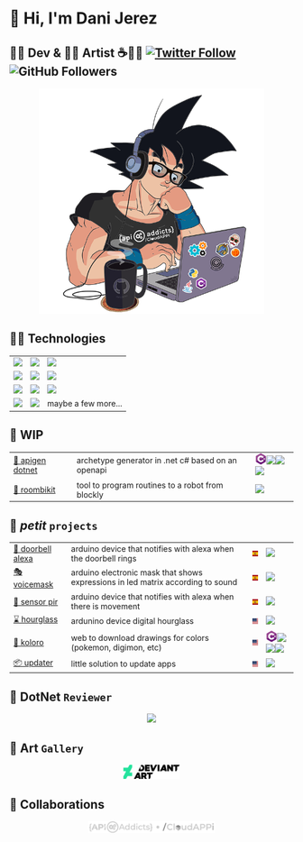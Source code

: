# 🖖 Hi, I'm Dani Jerez
## 👨‍💻 Dev & 👨‍🎨 Artist ☕🐍🍩 [![Twitter Follow](https://img.shields.io/twitter/follow/d4nijerez?style=social)](https://twitter.com/d4nijerez) ![GitHub Followers](https://img.shields.io/github/followers/danijerez?style=social)

<p align="center">
   <img src='imgs/goku_dev.png' width = '400'>
</p>

## 🧙‍♂️ Technologies
<p align="center">
  <table border=0>
   <tr>
      <td>
         <img src="https://img.shields.io/badge/Csharp-★★★★★-512BD4?logo=Csharp&style=for-the-badge&logoColor=white&labelColor=101010">
      </td>
      <td>
         <img src="https://img.shields.io/badge/blazor-★★★-512BD4?logo=blazor&style=for-the-badge&logoColor=white&labelColor=101010">
      </td>
      <td>
         <img src="https://img.shields.io/badge/DotNet-★★★★-512BD4?logo=DotNet&style=for-the-badge&logoColor=white&labelColor=101010">
      </td>
   </tr>
   <tr>
      <td>
         <img src="https://img.shields.io/badge/Java-★★★★-437291?style=for-the-badge&logo=openjdk&logoColor=white&labelColor=101010">
      </td>
      <td>
         <img src="https://img.shields.io/badge/Spring-★★★★-6DB33F?style=for-the-badge&logo=Spring&logoColor=white&labelColor=101010">
      </td>
      <td>
         <img src="https://img.shields.io/badge/Kotlin-★★★-7F52FF?style=for-the-badge&logo=kotlin&logoColor=white&labelColor=101010">
      </td>
   </tr>
      <tr>
      <td>
         <img src="https://img.shields.io/badge/Html-★★★-E34F26?style=for-the-badge&logo=Html5&logoColor=white&labelColor=101010">
      </td>
      <td>
         <img src="https://img.shields.io/badge/Css-★★-1572B6?style=for-the-badge&logo=Css3&logoColor=white&labelColor=101010">
      </td>
      <td>
         <img src="https://img.shields.io/badge/javascript-★★-F7DF1E?style=for-the-badge&logo=javascript&logoColor=white&labelColor=101010">
      </td>
   </tr>
   <tr>
      <td>
         <img src="https://img.shields.io/badge/Arduino-★★-00878F?style=for-the-badge&logo=arduino&logoColor=white&labelColor=101010">
      </td>
      <td>
         <img src="https://img.shields.io/badge/Python-★★★-F7DF1E?style=for-the-badge&logo=python&logoColor=white&labelColor=101010">
      </td>
      <td>
         maybe a few more...
      </td>
   </tr>
</table>
<p>

## 🔄 WIP

  <table>
   <tr>
      <td><a href="https://github.com/apiaddicts/apigen.net/">🍩 apigen dotnet</a></td>
      <td>archetype generator in .net c# based on an openapi</td>
      <td><img width = '20' src="icons/csharp.svg"><img width = '20' src="https://cdn.icon-icons.com/icons2/1488/PNG/512/5352-html5_102567.png"><img width = '20' src="https://cdn.icon-icons.com/icons2/2107/PNG/512/file_type_js_official_icon_130509.png"><img width = '20' src="https://cdn.icon-icons.com/icons2/2107/PNG/512/file_type_css_icon_130661.png"></td>
   </tr>

   <tr>
      <td><a href="https://app.roombikit.com/">🤖 roombikit</a></td>
      <td>tool to program routines to a robot from blockly</td>
      <td><img height = '20' src="https://cdn.icon-icons.com/icons2/2530/PNG/512/csharp_dotnet_button_icon_151936.png"></td>
   </tr>

</table>

## 🚧 *petit* `projects`

</summary>
  
  <table>
   <tr>
      <td><a href="https://github.com/danijerez/doorbell_alexa">🔔 doorbell alexa</a></td>
      <td>arduino device that notifies with alexa when the doorbell rings</td>
      <td><img width = '20' src="https://github.com/lipis/flag-icons/blob/main/flags/1x1/es.svg"></td>
      <td><img width = '20' src="https://cdn.icon-icons.com/icons2/2699/PNG/512/arduino_logo_icon_170518.png"></td>
   </tr>

   <tr>
      <td><a href="https://github.com/danijerez/voicemask">🎭 voicemask</a></td>
      <td>arduino electronic mask that shows expressions in led matrix according to sound</td>
      <td><img width = '20' src="https://github.com/lipis/flag-icons/blob/main/flags/1x1/es.svg"></td>
      <td><img width = '20' src="https://cdn.icon-icons.com/icons2/2699/PNG/512/arduino_logo_icon_170518.png"></td>
   </tr>
   
   <tr>
      <td><a href="https://github.com/danijerez/voicemask">🎅 sensor pir</a></td>
      <td>arduino device that notifies with alexa when there is movement</td>
      <td><img width = '20' src="https://github.com/lipis/flag-icons/blob/main/flags/1x1/es.svg"></td>
      <td><img width = '20' src="https://cdn.icon-icons.com/icons2/2699/PNG/512/arduino_logo_icon_170518.png"></td>
   </tr>
   
   <tr>
      <td><a href="https://github.com/danijerez/voicemask">⌛ hourglass</a></td>
      <td>ardunino device digital hourglass</td>
      <td><img width = '20' src="https://github.com/lipis/flag-icons/blob/main/flags/1x1/us.svg"></td>
      <td><img width = '20' src="https://cdn.icon-icons.com/icons2/2699/PNG/512/arduino_logo_icon_170518.png"></td>
   </tr>
   
   <tr>
      <td><a href="https://danijerez.github.io/koloro">🎨 koloro</a></td>
      <td>web to download drawings for colors (pokemon, digimon, etc)</td>
      <td><img width = '20' src="https://github.com/lipis/flag-icons/blob/main/flags/1x1/us.svg"></td>
      <td><img width = '20' src="icons/csharp.svg"><img width = '20' src="https://cdn.icon-icons.com/icons2/1488/PNG/512/5352-html5_102567.png"><img width = '20' src="https://cdn.icon-icons.com/icons2/2107/PNG/512/file_type_js_official_icon_130509.png"><img width = '20' src="https://cdn.icon-icons.com/icons2/2107/PNG/512/file_type_css_icon_130661.png"></td>
   </tr>
   
   <tr>
      <td><a href="https://github.com/danijerez/updater">📦 updater</a></td>
      <td>little solution to update apps</td>
      <td><img width = '20' src="https://github.com/lipis/flag-icons/blob/main/flags/1x1/us.svg"></td>
      <td><img height = '20' src="https://cdn.icon-icons.com/icons2/2530/PNG/512/csharp_dotnet_button_icon_151936.png"></td>
   </tr>
   
</table>

## 🥷 DotNet `Reviewer`

<p align="center">
	<a href="https://ninjatalent.net/">
    	<img width = '20%' src="https://ninjatalent.net/wp-content/uploads/2023/06/Logo-Ninja-Talent-1024x672.png" href= "https://ninjatalent.net/">
	</a>
</p>

## 🎨 Art `Gallery`

<p align="center">
	<a href="https://www.deviantart.com/d4nijerez">
    	<img width = '20%' src="icons/deviantart.png" href= "https://ninjatalent.net/">
	</a>
</p>

## 🌱 Collaborations

<p align="center">
	<a href="https://apiaddicts.org/">
    	<img src="icons/org.png" alt="cloudappi" width="45%"/>
	</a>
</p>